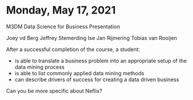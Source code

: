 # Monday, May 17, 2021
M3DM Data Science for Business Presentation

Joey vd Berg
Jeffrey Stemerding
Ise Jan Rijmering
Tobias van Rooijen

After a successful completion of the course, a student:

- is able to translate a business problem into an appropriate setup of the data mining process
- is able to list commonly applied data mining methods
- can describe drivers of success for creating a data driven business

Can you be more specific about Neflix?